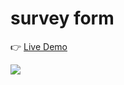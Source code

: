 # survey form

👉 [Live Demo](https://thanh-luan-nguyen.github.io/survey-form/)

<img src="https://github.com/thanh-luan-nguyen/thanh-luan-nguyen/blob/main/project_preview_gifs/freeCodeCamp/Survey%20Form.gif"/>
